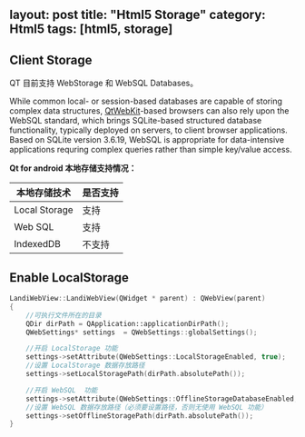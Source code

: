 layout: post
title: "Html5 Storage"
category: Html5
tags: [html5, storage]
--- 

## Client Storage

QT 目前支持 WebStorage 和 WebSQL Databases。

While common local- or session-based databases are capable of storing complex data structures, [QtWebKit](qtwebkit.html)-based browsers can also rely upon the WebSQL standard, which brings SQLite-based structured database functionality, typically deployed on servers, to client browser applications. Based on SQLite version 3.6.19, WebSQL is appropriate for data-intensive applications requring complex queries rather than simple key/value access.

__Qt for android 本地存储支持情况：__

本地存储技术 | 是否支持
-------------|----
Local Storage |  支持
Web SQL | 支持
IndexedDB  | 不支持


## Enable LocalStorage

```cpp
LandiWebView::LandiWebView(QWidget * parent) : QWebView(parent)
{
    //可执行文件所在的目录
    QDir dirPath = QApplication::applicationDirPath(); 
    QWebSettings* settings  = QWebSettings::globalSettings();

    //开启 LocalStorage 功能
    settings->setAttribute(QWebSettings::LocalStorageEnabled, true);
    //设置 LocalStorage 数据存放路径
    settings->setLocalStoragePath(dirPath.absolutePath());

    //开启 WebSQL  功能
    settings->setAttribute(QWebSettings::OfflineStorageDatabaseEnabled,true);
    //设置 WebSQL 数据存放路径（必须要设置路径，否则无使用 WebSQL 功能）
    settings->setOfflineStoragePath(dirPath.absolutePath());
}
```

<!--more-->
